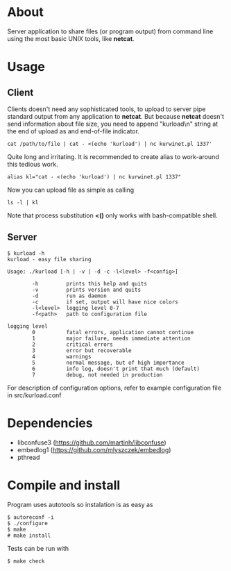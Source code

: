 About
=====

Server application to share files (or program output) from command line using
the most basic UNIX tools, like **netcat**.

Usage
=====

Client
------

Clients doesn't need any sophisticated tools, to upload to server pipe standard
output from any application to **netcat**. But because **netcat** doesn't send
information about file size, you need to append "kurload\n" string at the end
of upload as and end-of-file indicator.

~~~
cat /path/to/file | cat - <(echo 'kurload') | nc kurwinet.pl 1337'
~~~

Quite long and irritating. It is recommended to create alias to work-around this
tedious work.

~~~
alias kl="cat - <(echo 'kurload') | nc kurwinet.pl 1337"
~~~

Now you can upload file as simple as calling

~~~
ls -l | kl
~~~

Note that process substitution **<()** only works with bash-compatible shell.

Server
------

~~~
$ kurload -h
kurload - easy file sharing

Usage: ./kurload [-h | -v | -d -c -l<level> -f<config>]

        -h         prints this help and quits
        -v         prints version and quits
        -d         run as daemon
        -c         if set, output will have nice colors
        -l<level>  logging level 0-7
        -f<path>   path to configuration file

logging level
        0          fatal errors, application cannot continue
        1          major failure, needs immediate attention
        2          critical errors
        3          error but recoverable
        4          warnings
        5          normal message, but of high importance
        6          info log, doesn't print that much (default)
        7          debug, not needed in production
~~~

For description of configuration options, refer to example configuration file
in src/kurload.conf

Dependencies
============

* libconfuse3 (https://github.com/martinh/libconfuse)
* embedlog1 (https://github.com/mlyszczek/embedlog)
* pthread

Compile and install
===================

Program uses autotools so instalation is as easy as

~~~
$ autoreconf -i
$ ./configure
$ make
# make install
~~~

Tests can be run with

~~~
$ make check
~~~

